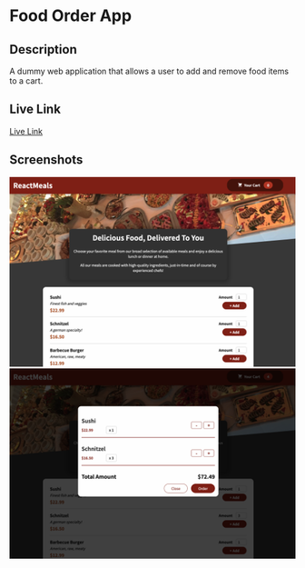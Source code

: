 # Food Order App

## Description

A dummy web application that allows a user to add and remove food items to a cart.

## Live Link

[Live Link](mbronstein1.github.io/foot-order-app)

## Screenshots

![Homepage Screenshot](./public/homepage-screenshot.png)
![Homepage Screenshot](./public/cart-screenshot.png)
